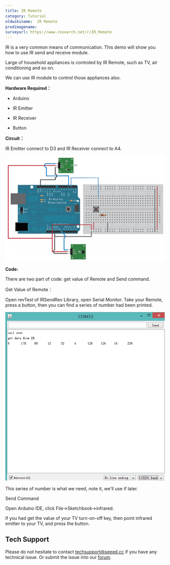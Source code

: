 ```yaml
---
title: IR Remote
category: Tutorial
oldwikiname:  IR Remote
prodimagename:  
surveyurl: https://www.research.net/r/IR_Remote
---
```

IR is a very common means of communication. This demo will show you how to use IR send and receive module.

Large of household appliances is controled by IR Remote, such as TV, air conditioning and so on.

We can use IR module to control those appliances also.

**Hardware Required：**

*   Arduino

*   IR Emitter

*   IR Receiver

*   Button

**Circuit：**

IR Emitter connect to D3 and IR Receiver connect to A4.

![](https://github.com/SeeedDocument/IR_Remote/raw/master/img/Sidekick_36_1.png)

**Code:**

There are two part of code: get value of Remote and Send command.

Get Value of Remote：

Open revTest of IRSendRev Library, open Serial Monitor. Take your Remote, press a button, then you can find a series of number had been printed.

![](https://github.com/SeeedDocument/IR_Remote/raw/master/img/Sidekick_36_2.png)

This series of number is what we need, note it, we'll use if later.

Send Command

Open Arduino IDE, click File-&gt;Sketchbook-&gt;infrared.

If you had get the value of your TV turn-on-off key, then point infrared emitter to your TV, and press the button.

## Tech Support
Please do not hesitate to contact [techsupport@seeed.cc](techsupport@seeed.cc) if you have any technical issue. Or submit the issue into our [forum](http://seeedstudio.com/forum/). 